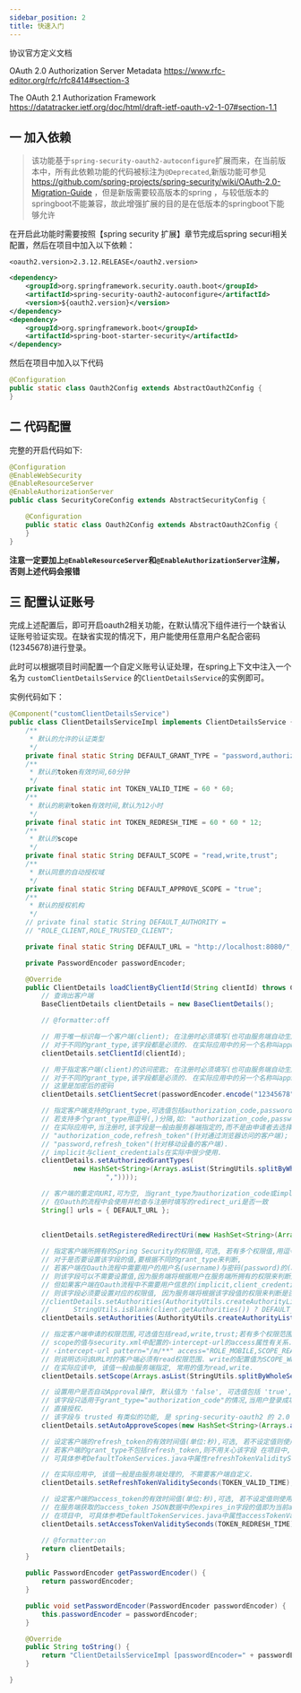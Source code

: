 ```yaml
---
sidebar_position: 2
title: 快速入门
---
```


 

协议官方定义文档

OAuth 2.0 Authorization Server Metadata https://www.rfc-editor.org/rfc/rfc8414#section-3

The OAuth 2.1 Authorization Framework https://datatracker.ietf.org/doc/html/draft-ietf-oauth-v2-1-07#section-1.1

## 一 加入依赖

>  该功能基于`spring-security-oauth2-autoconfigure`扩展而来，在当前版本中，所有此依赖功能的代码被标注为`@Deprecated`,新版功能可参见 https://github.com/spring-projects/spring-security/wiki/OAuth-2.0-Migration-Guide ，但是新版需要较高版本的spring ，与较低版本的springboot不能兼容，故此增强扩展的目的是在低版本的springboot下能够允许

在开启此功能时需要按照【spring security 扩展】章节完成后spring securi相关配置，然后在项目中加入以下依赖：

```properties
<oauth2.version>2.3.12.RELEASE</oauth2.version>
```

```xml
<dependency>
    <groupId>org.springframework.security.oauth.boot</groupId>
    <artifactId>spring-security-oauth2-autoconfigure</artifactId>
    <version>${oauth2.version}</version>
</dependency>
<dependency>
	<groupId>org.springframework.boot</groupId>
	<artifactId>spring-boot-starter-security</artifactId>
</dependency>
```

然后在项目中加入以下代码

```java
@Configuration
public static class Oauth2Config extends AbstractOauth2Config {
}
```

## 二 代码配置

完整的开启代码如下:

```java
@Configuration
@EnableWebSecurity
@EnableResourceServer
@EnableAuthorizationServer
public class SecurityCoreConfig extends AbstractSecurityConfig {

    @Configuration
    public static class Oauth2Config extends AbstractOauth2Config {
    }
}
```

**注意一定要加上`@EnableResourceServer`和`@EnableAuthorizationServer`注解，否则上述代码会报错**

## 三 配置认证账号

完成上述配置后，即可开启oauth2相关功能，在默认情况下组件进行一个缺省认证账号验证实现。在缺省实现的情况下，用户能使用任意用户名配合密码(12345678)进行登录。

此时可以根据项目时间配置一个自定义账号认证处理，在spring上下文中注入一个名为 `customClientDetailsService` 的`ClientDetailsService`的实例即可。

实例代码如下：

```java
@Component("customClientDetailsService")
public class ClientDetailsServiceImpl implements ClientDetailsService {
	/**
	 * 默认的允许的认证类型
	 */
	private final static String DEFAULT_GRANT_TYPE = "password,authorization_code,refresh_token,implicit,client_credentials";
	/**
	 * 默认的token有效时间,60分钟
	 */
	private final static int TOKEN_VALID_TIME = 60 * 60;
	/**
	 * 默认的刷新token有效时间,默认为12小时
	 */
	private final static int TOKEN_REDRESH_TIME = 60 * 60 * 12;
	/**
	 * 默认的scope
	 */
	private final static String DEFAULT_SCOPE = "read,write,trust";
	/**
	 * 默认同意的自动授权域
	 */
	private final static String DEFAULT_APPROVE_SCOPE = "true";
	/**
	 * 默认的授权机构
	 */
	// private final static String DEFAULT_AUTHORITY =
	// "ROLE_CLIENT,ROLE_TRUSTED_CLIENT";

	private final static String DEFAULT_URL = "http://localhost:8080/";

	private PasswordEncoder passwordEncoder;

	@Override
	public ClientDetails loadClientByClientId(String clientId) throws ClientRegistrationException {
		// 查询出客户端
		BaseClientDetails clientDetails = new BaseClientDetails();

		// @formatter:off

		// 用于唯一标识每一个客户端(client); 在注册时必须填写(也可由服务端自动生成).
		// 对于不同的grant_type,该字段都是必须的. 在实际应用中的另一个名称叫appKey,与client_id是同一个概念.
		clientDetails.setClientId(clientId);

		// 用于指定客户端(client)的访问密匙; 在注册时必须填写(也可由服务端自动生成).
		// 对于不同的grant_type,该字段都是必须的. 在实际应用中的另一个名称叫appSecret,与client_secret是同一个概念.
		// 这里是加密后的密码
		clientDetails.setClientSecret(passwordEncoder.encode("12345678"));

		// 指定客户端支持的grant_type,可选值包括authorization_code,password,refresh_token,implicit,client_credentials,
		// 若支持多个grant_type用逗号(,)分隔,如: "authorization_code,password".
		// 在实际应用中,当注册时,该字段是一般由服务器端指定的,而不是由申请者去选择的,最常用的grant_type组合有:
		// "authorization_code,refresh_token"(针对通过浏览器访问的客户端);
		// "password,refresh_token"(针对移动设备的客户端).
		// implicit与client_credentials在实际中很少使用.
		clientDetails.setAuthorizedGrantTypes(
				new HashSet<String>(Arrays.asList(StringUtils.splitByWholeSeparatorPreserveAllTokens(DEFAULT_GRANT_TYPE,
						","))));

		// 客户端的重定向URI,可为空, 当grant_type为authorization_code或implicit时,
		// 在Oauth的流程中会使用并检查与注册时填写的redirect_uri是否一致
		String[] urls = { DEFAULT_URL };
		
		
		clientDetails.setRegisteredRedirectUri(new HashSet<String>(Arrays.asList(urls)));

		// 指定客户端所拥有的Spring Security的权限值,可选, 若有多个权限值,用逗号(,)分隔, 如: "ROLE_UNITY,ROLE_USER".
		// 对于是否要设置该字段的值,要根据不同的grant_type来判断,
		// 若客户端在Oauth流程中需要用户的用户名(username)与密码(password)的(authorization_code,password),
		// 则该字段可以不需要设置值,因为服务端将根据用户在服务端所拥有的权限来判断是否有权限访问对应的API.
		// 但如果客户端在Oauth流程中不需要用户信息的(implicit,client_credentials),
		// 则该字段必须要设置对应的权限值, 因为服务端将根据该字段值的权限来判断是否有权限访问对应的API.
		//clientDetails.setAuthorities(AuthorityUtils.createAuthorityList(
		//		StringUtils.isBlank(client.getAuthorities()) ? DEFAULT_AUTHORITY : client.getAuthorities()));
		clientDetails.setAuthorities(AuthorityUtils.createAuthorityList("ROLE_USER"));

		// 指定客户端申请的权限范围,可选值包括read,write,trust;若有多个权限范围用逗号(,)分隔,如: "read,write".
		// scope的值与security.xml中配置的‹intercept-url的access属性有关系. 如‹intercept-url的配置为
		// ‹intercept-url pattern="/m/**" access="ROLE_MOBILE,SCOPE_READ"/>
		// 则说明访问该URL时的客户端必须有read权限范围. write的配置值为SCOPE_WRITE, trust的配置值为SCOPE_TRUST.
		// 在实际应该中, 该值一般由服务端指定, 常用的值为read,write.
		clientDetails.setScope(Arrays.asList(StringUtils.splitByWholeSeparatorPreserveAllTokens(DEFAULT_SCOPE,",")));

		// 设置用户是否自动Approval操作, 默认值为 'false', 可选值包括 'true','false', 'read','write'.
		// 该字段只适用于grant_type="authorization_code"的情况,当用户登录成功后,若该值为'true'或支持的scope值,则会跳过用户Approve的页面,
		// 直接授权.
		// 该字段与 trusted 有类似的功能, 是 spring-security-oauth2 的 2.0 版本后添加的新属性.
		clientDetails.setAutoApproveScopes(new HashSet<String>(Arrays.asList(DEFAULT_APPROVE_SCOPE)));

		// 设定客户端的refresh_token的有效时间值(单位:秒),可选, 若不设定值则使用默认的有效时间值(60 * 60 * 24 * 30, 30天).
		// 若客户端的grant_type不包括refresh_token,则不用关心该字段 在项目中,
		// 可具体参考DefaultTokenServices.java中属性refreshTokenValiditySeconds.

		// 在实际应用中, 该值一般是由服务端处理的, 不需要客户端自定义.
		clientDetails.setRefreshTokenValiditySeconds(TOKEN_VALID_TIME);

		// 设定客户端的access_token的有效时间值(单位:秒),可选, 若不设定值则使用默认的有效时间值(60 * 60 * 12, 12小时).
		// 在服务端获取的access_token JSON数据中的expires_in字段的值即为当前access_token的有效时间值.
		// 在项目中, 可具体参考DefaultTokenServices.java中属性accessTokenValiditySeconds
		clientDetails.setAccessTokenValiditySeconds(TOKEN_REDRESH_TIME);

		// @formatter:on
		return clientDetails;
	}

	public PasswordEncoder getPasswordEncoder() {
		return passwordEncoder;
	}

	public void setPasswordEncoder(PasswordEncoder passwordEncoder) {
		this.passwordEncoder = passwordEncoder;
	}

	@Override
	public String toString() {
		return "ClientDetailsServiceImpl [passwordEncoder=" + passwordEncoder + "]";
	}

}
```

